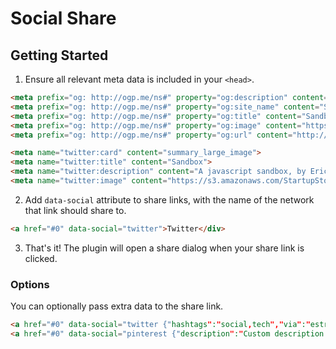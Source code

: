 # Social Share

## Getting Started
1. Ensure all relevant meta data is included in your `<head>`.
```html
<meta prefix="og: http://ogp.me/ns#" property="og:description" content="A javascript sandbox, by Eric Bailey."/>
<meta prefix="og: http://ogp.me/ns#" property="og:site_name" content="Sandbox"/>
<meta prefix="og: http://ogp.me/ns#" property="og:title" content="Sandbox" />
<meta prefix="og: http://ogp.me/ns#" property="og:image" content="https://s3.amazonaws.com/StartupStockPhotos/uploads/20160503/3.jpg" />
<meta prefix="og: http://ogp.me/ns#" property="og:url" content="http://estrattonbailey.com" />

<meta name="twitter:card" content="summary_large_image">
<meta name="twitter:title" content="Sandbox">
<meta name="twitter:description" content="A javascript sandbox, by Eric Bailey.">
<meta name="twitter:image" content="https://s3.amazonaws.com/StartupStockPhotos/uploads/20160503/3.jpg">
```
2. Add `data-social` attribute to share links, with the name of the network that link should share to.
```html
<a href="#0" data-social="twitter">Twitter</div>
```
3. That's it! The plugin will open a share dialog when your share link is clicked.

### Options
You can optionally pass extra data to the share link.
```html
<a href="#0" data-social="twitter {"hashtags":"social,tech","via":"estrattonbailey"}">Twitter</div>
<a href="#0" data-social="pinterest {"description":"Custom description!"}">Pinterest</div>
```
